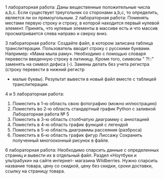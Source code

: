1 лабораторная работа:
Даны вещественные положительные числа a,b,c. Если существует
треугольник со сторонами a,b,c, то определить, является ли он
прямоугольным.
2 лабораторная работа:
Поменять местами первую строку и строку, в которой находится
первый нулевой элемент. Принять, что нулевые элементы в массиве
есть и что массив просматривается слева направо и сверху вниз.


3 лабораторная работа: 
Создайте файл, в котором записана таблица транслитерации. Пользователь вводит
строку с русскими буквами. Например: «Мама мыла раму». Необходимо с помощью
словаря перевести введенную строку в латиницу. Кроме того, символы " ?!::" заменять на
символ дефиса (-). Замены делать без учета регистра (строку перевести в нижний регистр
- малые буквы). Результат вывести в новый файл вместе с таблицей транслитерации.


4 и 5 лабораторная работа:
1. Поместить в 1-ю область свою фотографию (можно
иллюстрацию)
2. Поместить во 2-ю область стандартный график Python с заливкой
Лабораторная работа № 5
3. Поместить в 3-ю область столбчатую диаграмму с аннотацией
4. Поместить в 4-ю область график функций с легендой
5. Поместить в 5-ю область диаграммы рассеяния (разброса)
6. Поместить в 6-ю область график фигур Лиссажу
Сохранить полученный многооконный рисунок в файле.


6 лабораторная работа:
Необходимо спарсить данные с определенных страниц и вывести их в
отдельный файл.
Раздел «Ноутбуки и ультрабуки» на сайте интернет-
магазина Wildberries. Нужно спарсить название товара, цену со
скидкой, цену без скидки, сроки доставки, ссылку на страницу товара.


